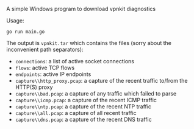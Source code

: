 A simple Windows program to download vpnkit diagnostics

Usage:
```
go run main.go
```
The output is `vpnkit.tar` which contains the files (sorry about the inconvenient path separators):

- `connections`: a list of active socket connections
- `flows`: active TCP flows
- `endpoints`: active IP endpoints
- `capture\\http_proxy.pcap`: a capture of the recent traffic to/from the HTTP(S) proxy
- `capture\\bad.pcap`: a capture of any traffic which failed to parse
- `capture\\icmp.pcap`: a capture of the recent ICMP traffic
- `capture\\ntp.pcap`: a capture of the recent NTP traffic
- `capture\\all.pcap`: a capture of all recent traffic
- `capture\\dns.pcap`: a capture of the recent DNS traffic
